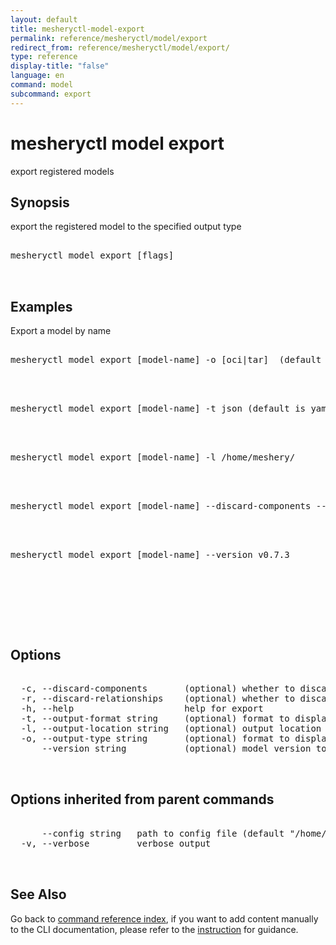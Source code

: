 ```yaml
---
layout: default
title: mesheryctl-model-export
permalink: reference/mesheryctl/model/export
redirect_from: reference/mesheryctl/model/export/
type: reference
display-title: "false"
language: en
command: model
subcommand: export
---
```


# mesheryctl model export

export registered models

## Synopsis

export the registered model to the specified output type

<pre class='codeblock-pre'>
<div class='codeblock'>
mesheryctl model export [flags]

</div>
</pre>

## Examples

Export a model by name

<pre class='codeblock-pre'>
<div class='codeblock'>
mesheryctl model export [model-name] -o [oci|tar]  (default is oci)

</div>
</pre>

<pre class='codeblock-pre'>
<div class='codeblock'>
mesheryctl model export [model-name] -t json (default is yaml)

</div>
</pre>

<pre class='codeblock-pre'>
<div class='codeblock'>
mesheryctl model export [model-name] -l /home/meshery/

</div>
</pre>

<pre class='codeblock-pre'>
<div class='codeblock'>
mesheryctl model export [model-name] --discard-components --discard-relationships

</div>
</pre>

<pre class='codeblock-pre'>
<div class='codeblock'>
mesheryctl model export [model-name] --version v0.7.3

</div>
</pre>

<pre class='codeblock-pre'>
<div class='codeblock'>
    

</div>
</pre>

## Options

<pre class='codeblock-pre'>
<div class='codeblock'>
  -c, --discard-components       (optional) whether to discard components in the exported model definition (default = false)
  -r, --discard-relationships    (optional) whether to discard relationships in the exported model definition (default = false)
  -h, --help                     help for export
  -t, --output-format string     (optional) format to display in [json|yaml] (default = yaml) (default "yaml")
  -l, --output-location string   (optional) output location (default = current directory) (default "./")
  -o, --output-type string       (optional) format to display in [oci|tar] (default = oci) (default "oci")
      --version string           (optional) model version to export (default = "")

</div>
</pre>

## Options inherited from parent commands

<pre class='codeblock-pre'>
<div class='codeblock'>
      --config string   path to config file (default "/home/runner/.meshery/config.yaml")
  -v, --verbose         verbose output

</div>
</pre>

## See Also

Go back to [command reference index](/reference/mesheryctl/), if you want to add content manually to the CLI documentation, please refer to the [instruction](/project/contributing/contributing-cli#preserving-manually-added-documentation) for guidance.
